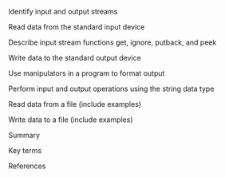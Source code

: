 Identify input and output streams

Read data from the standard input device

Describe input stream functions get, ignore, putback, and peek

Write data to the standard output device

Use manipulators in a program to format output

Perform input and output operations using the string data type

Read data from a file (include examples)

Write data to a file (include examples)

Summary

Key terms

References 
